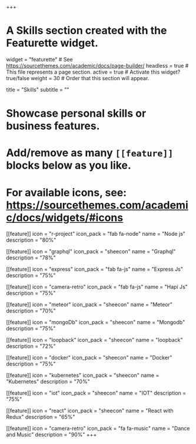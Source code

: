 +++
# A Skills section created with the Featurette widget.
widget = "featurette"  # See https://sourcethemes.com/academic/docs/page-builder/
headless = true  # This file represents a page section.
active = true  # Activate this widget? true/false
weight = 30  # Order that this section will appear.

title = "Skills"
subtitle = ""

# Showcase personal skills or business features.
#
# Add/remove as many `[[feature]]` blocks below as you like.
#
# For available icons, see: https://sourcethemes.com/academic/docs/widgets/#icons

[[feature]]
  icon = "r-project"
  icon_pack = "fab fa-node"
  name = "Node js"
  description = "80%"

  [[feature]]
  icon = "graphql"
  icon_pack = "sheecon"
  name = "Graphql"
  description = "78%"

  [[feature]]
  icon = "express"
  icon_pack = "fab fa-js"
  name = "Express Js"
  description = "75%"

  [[feature]]
  icon = "camera-retro"
  icon_pack = "fab fa-js"
  name = "Hapi Js"
  description = "75%"

  [[feature]]
  icon = "meteor"
  icon_pack = "sheecon"
  name = "Meteor"
  description = "70%"

  [[feature]]
  icon = "mongoDb"
  icon_pack = "sheecon"
  name = "Mongodb"
  description = "75%"

  [[feature]]
  icon = "loopback"
  icon_pack = "sheecon"
  name = "loopback"
  description = "72%"

  [[feature]]
  icon = "docker"
  icon_pack = "sheecon"
  name = "Docker"
  description = "75%"

  [[feature]]
  icon = "kubernetes"
  icon_pack = "sheecon"
  name = "Kubernetes"
  description = "70%"

  [[feature]]
  icon = "iot"
  icon_pack = "sheecon"
  name = "IOT"
  description = "75%"

  [[feature]]
  icon = "react"
  icon_pack = "sheecon"
  name = "React with Redux"
  description = "65%"

  [[feature]]
  icon = "camera-retro"
  icon_pack = "fa fa-music"
  name = "Dance and Music"
  description = "90%"
+++
